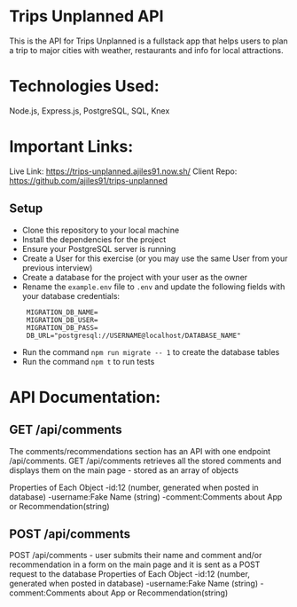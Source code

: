 # Trips Unplanned API

This is the API for Trips Unplanned is a fullstack app that helps users to plan a trip to major cities with weather, restaurants and info for local attractions.

# Technologies Used:

Node.js, Express.js, PostgreSQL, SQL, Knex

# Important Links:

Live Link: https://trips-unplanned.ajiles91.now.sh/
Client Repo: https://github.com/ajiles91/trips-unplanned

## Setup

- Clone this repository to your local machine
- Install the dependencies for the project
- Ensure your PostgreSQL server is running
- Create a User for this exercise (or you may use the same User from your previous interview)
- Create a database for the project with your user as the owner
- Rename the `example.env` file to `.env` and update the following fields with your database credentials:
  ```
   MIGRATION_DB_NAME=
   MIGRATION_DB_USER=
   MIGRATION_DB_PASS=
   DB_URL="postgresql://USERNAME@localhost/DATABASE_NAME"
  ```
- Run the command `npm run migrate -- 1` to create the database tables
- Run the command `npm t` to run tests

# API Documentation:

## GET /api/comments

The comments/recommendations section has an API with one endpoint /api/comments. GET /api/comments retrieves all the stored comments and displays them on the main page - stored as an array of objects

Properties of Each Object
-id:12 (number, generated when posted in database)
-username:Fake Name (string)
-comment:Comments about App or Recommendation(string)

## POST /api/comments

POST /api/comments - user submits their name and comment and/or recommendation in a form on the main page and it is sent as a POST request to the database
Properties of Each Object
-id:12 (number, generated when posted in database)
-username:Fake Name (string)
-comment:Comments about App or Recommendation(string)
